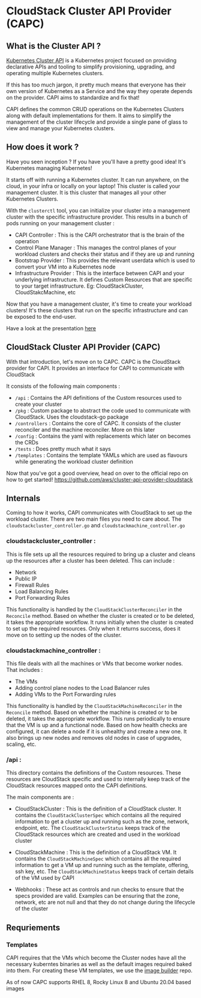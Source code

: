 # CloudStack Cluster API Provider (CAPC)

## What is the Cluster API ?

[Kubernetes Cluster API](https://cluster-api.sigs.k8s.io/) is a Kubernetes project focused on providing declarative APIs and tooling to simplify provisioning, upgrading, and operating multiple Kubernetes clusters.

If this has too much jargon, it pretty much means that everyone has their own version of Kubernetes as a Service and the way they operate depends on the provider. CAPI aims to standardize and fix that!

CAPI defines the common CRUD operations on the Kubernetes Clusters along with default implementations for them. It aims to simplify the management of the cluster lifecycle and provide a single pane of glass to view and manage your Kubernetes clusters.

## How does it work ?

Have you seen inception ? If you have you'll have a pretty good idea! It's Kubernetes managing Kubernetes!

It starts off with running a Kubernetes cluster. It can run anywhere, on the cloud, in your infra or locally on your laptop!
This cluster is called your management cluster. It is this cluster that manages all your other Kubernetes Clusters.

With the `clusterctl` tool, you can initialize your cluster into a management cluster with the specific infrastructure provider.
This results in a bunch of pods running on your management cluster :
- CAPI Controller : This is the CAPI orchestrator that is the brain of the operation
- Control Plane Manager : This manages the control planes of your workload clusters and checks their status and if they are up and running
- Bootstrap Provider : This provides the relevant userdata which is used to convert your VM into a Kubernetes node
- Infrastructure Provider : This is the interface between CAPI and your underlying infrastructure. It defines Custom Resources that are specific to your target infrastructure. Eg: CloudStackCluster, CloudStakcMachine, etc

Now that you have a management cluster, it's time to create your workload clusters! It's these clusters that run on the specific infrastructure and can be exposed to the end-user.

Have a look at the presentation [here](https://docs.google.com/presentation/d/1DTUOaL74pzzd7vwp07a8la1fxxEOnZYoJehjVyyeMQs/edit?usp=sharing)

## CloudStack Cluster API Provider (CAPC)

With that introduction, let's move on to CAPC. CAPC is the CloudStack provider for CAPI. It provides an interface for CAPI to communicate with CloudStack

It consists of the following main components :
- `/api` : Contains the API definitions of the Custom resources used to create your cluster
- `/pkg` : Custom package to abstract the code used to communicate with CloudStack. Uses the cloudstack-go package
- `/controllers` : Contains the core of CAPC. It consists of the cluster reconciler and the machine reconciler. More on this later
- `/config` : Contains the yaml with replacements which later on becomes the CRDs
- `/tests` : Does pretty much what it says
- `/templates` : Contains the template YAMLs which are used as flavours while generating the workload cluster definition

Now that you've got a good overview, head on over to the official repo on how to get started! https://github.com/aws/cluster-api-provider-cloudstack

## Internals

Coming to how it works, CAPI communicates with CloudStack to set up the workload cluster. There are two main files you need to care about. The `cloudstackcluster_controller.go` and `cloudstackmachine_controller.go`

### cloudstackcluster_controller :

This is file sets up all the resources required to bring up a cluster and cleans up the resources after a cluster has been deleted. This can include :
- Network
- Public IP
- Firewall Rules
- Load Balancing Rules
- Port Forwarding Rules

This functionality is handled by the `CloudStackClusterReconciler` in the `Reconcile` method. Based on whether the cluster is created or to be deleted, it takes the appropriate workflow. It runs initially when the cluster is created to set up the required resources. Only when it returns success, does it move on to setting up the nodes of the cluster.

### cloudstackmachine_controller :

This file deals with all the machines or VMs that become worker nodes. That includes :
- The VMs
- Adding control plane nodes to the Load Balancer rules
- Adding VMs to the Port Forwarding rules

This functionality is handled by the `CloudStackMachineReconciler` in the `Reconcile` method. Based on whether the machine is created or to be deleted, it takes the appropriate workflow. This runs periodically to ensure that the VM is up and a functional node. Based on how health checks are configured, it can delete a node if it is unhealthy and create a new one. It also brings up new nodes and removes old nodes in case of upgrades, scaling, etc.

### /api :

This directory contains the definitions of the Custom resources. These resources are CloudStack specific and used to internally keep track of the CloudStack resources mapped onto the CAPI definitions.

The main components are :

- CloudStackCluster : This is the definition of a CloudStack cluster. It contains the `CloudStackClusterSpec` which contains all the required information to get a cluster up and running such as the zone, network, endpoint, etc. The `CloudStackClusterStatus` keeps track of the CloudStack resources which are created and used in the workload cluster

- CloudStackMachine :  This is the definition of a CloudStack VM. It contains the `CloudStackMachineSpec` which contains all the required information to get a VM up and running such as the template, offering, ssh key, etc. The `CloudStackMachineStatus` keeps track of certain details of the VM used by CAPI

- Webhooks : These act as controls and run checks to ensure that the specs provided are valid. Examples can be ensuring that the zone, network, etc are not null and that they do not change during the lifecycle of the cluster


## Requriements

### Templates

CAPI requires that the VMs which become the Cluster nodes have all the necessary kuberntes binaries as well as the default images required baked into them. For creating these VM templates, we use the [image builder](https://github.com/kubernetes-sigs/image-builder) repo.

As of now CAPC supports RHEL 8, Rocky Linux 8 and Ubuntu 20.04 based images
